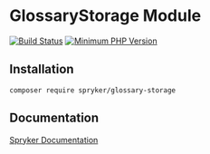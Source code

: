 # GlossaryStorage Module
[![Build Status](https://travis-ci.org/spryker/glossary-storage.svg)](https://travis-ci.org/spryker/glossary-storage)
[![Minimum PHP Version](https://img.shields.io/badge/php-%3E%3D%207.3-8892BF.svg)](https://php.net/)

## Installation

```
composer require spryker/glossary-storage
```

## Documentation

[Spryker Documentation](https://spryker.github.io)

